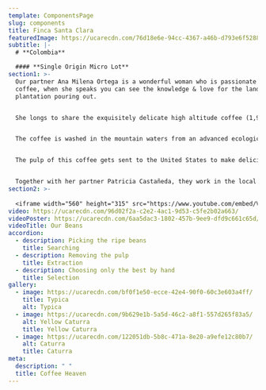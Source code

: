 ```yaml
---
template: ComponentsPage
slug: components
title: Finca Santa Clara
featuredImage: https://ucarecdn.com/76d18e6e-94cc-4367-a46b-d793e6f52887/
subtitle: |-
  # **Colombia**

  #### **Single Origin Micro Lot**
section1: >-
  Our partner Ana Milena Ortega is a wonderful woman who is passionate about
  coffee, when she speaks you can see the knowledge & love for the land and her
  plantation pouring out.


  She longs to share the exquisitely delicate high altitude coffee (1,900 meters above sea level) with the world. Her micro-farm located in a nature reserve fed by the Campo Alegrito river that flows down from the snowy peaks in Santa Rosa de Cabal, Colombia.


  The coffee is washed in the mountain waters from an advanced ecological system, and after its honey and washing residues go into purification tanks before the land receives them back as a nurishing compost.


  The pulp of this coffee gets sent to the United States to make delicious infusions and it has been classified among the 13 best farms for its taste and standout ecological practices.


  Together with her partner Patricia Castañeda, they work in the local community as teachers in addition to taking care of their amazing coffee plantation and nature reserve. Over the course of 5 years, they have planted more than 4,000 trees to develop a beautiful project known as "A coffee to heal the forest"
section2: >-
  
  <iframe width="560" height="315" src="https://www.youtube.com/embed/VeFucVagRkY" title="YouTube video player" frameborder="0" allow="accelerometer; autoplay; clipboard-write; encrypted-media; gyroscope; picture-in-picture" allowfullscreen></iframe>
video: https://ucarecdn.com/96d02f2a-c2e2-4ac1-9d53-c5fe2b02a663/
videoPoster: https://ucarecdn.com/6aa5dac3-1802-457b-9ee9-dfd9c661c65d/
videoTitle: Our Beans
accordion:
  - description: Picking the ripe beans
    title: Searching
  - description: Removing the pulp
    title: Extraction
  - description: Choosing only the best by hand
    title: Selection
gallery:
  - image: https://ucarecdn.com/bf0f1e50-ecce-42e4-90f0-60c3e603a4ff/
    title: Typica
    alt: Typica
  - image: https://ucarecdn.com/9b629e1b-5a5d-46c2-a8f1-557d265f83a5/
    alt: Yellow Caturra
    title: Yellow Caturra
  - image: https://ucarecdn.com/122051db-5b8c-471a-8e20-a9efe12c80b7/
    alt: Caturra
    title: Caturra
meta:
  description: " "
  title: Coffee Heaven
---
```

